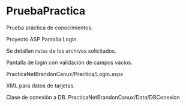 # PruebaPractica
Prueba práctica de conocimientos. 


Proyecto ASP 
Pantalla Login. 

Se detallan rutas de los archivos solicitados.

Pantalla de login con validación de campos vacíos. 

PracticaNetBrandonCanux/Practica/Login.aspx

XML para datos de tarjetas. 


Clase de conexión a DB. 
PracticaNetBrandonCanux/Data/DBConexion 






